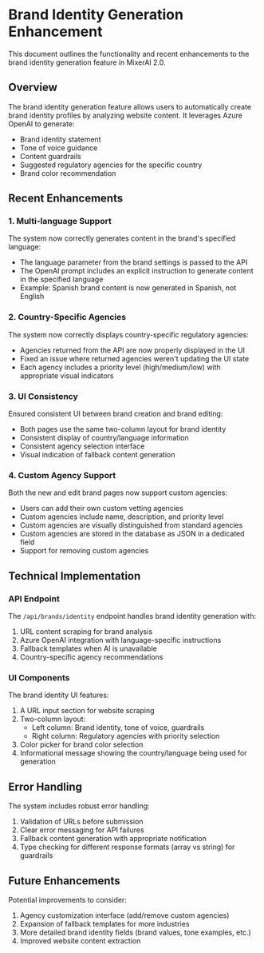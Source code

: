 # Brand Identity Generation Enhancement

This document outlines the functionality and recent enhancements to the brand identity generation feature in MixerAI 2.0.

## Overview

The brand identity generation feature allows users to automatically create brand identity profiles by analyzing website content. It leverages Azure OpenAI to generate:

- Brand identity statement
- Tone of voice guidance
- Content guardrails
- Suggested regulatory agencies for the specific country
- Brand color recommendation

## Recent Enhancements

### 1. Multi-language Support

The system now correctly generates content in the brand's specified language:

- The language parameter from the brand settings is passed to the API
- The OpenAI prompt includes an explicit instruction to generate content in the specified language
- Example: Spanish brand content is now generated in Spanish, not English

### 2. Country-Specific Agencies

The system now correctly displays country-specific regulatory agencies:

- Agencies returned from the API are now properly displayed in the UI
- Fixed an issue where returned agencies weren't updating the UI state
- Each agency includes a priority level (high/medium/low) with appropriate visual indicators

### 3. UI Consistency

Ensured consistent UI between brand creation and brand editing:

- Both pages use the same two-column layout for brand identity
- Consistent display of country/language information
- Consistent agency selection interface
- Visual indication of fallback content generation

### 4. Custom Agency Support

Both the new and edit brand pages now support custom agencies:

- Users can add their own custom vetting agencies
- Custom agencies include name, description, and priority level
- Custom agencies are visually distinguished from standard agencies
- Custom agencies are stored in the database as JSON in a dedicated field
- Support for removing custom agencies

## Technical Implementation

### API Endpoint

The `/api/brands/identity` endpoint handles brand identity generation with:

1. URL content scraping for brand analysis
2. Azure OpenAI integration with language-specific instructions
3. Fallback templates when AI is unavailable 
4. Country-specific agency recommendations

### UI Components

The brand identity UI features:

1. A URL input section for website scraping
2. Two-column layout:
   - Left column: Brand identity, tone of voice, guardrails
   - Right column: Regulatory agencies with priority selection
3. Color picker for brand color selection
4. Informational message showing the country/language being used for generation

## Error Handling

The system includes robust error handling:

1. Validation of URLs before submission
2. Clear error messaging for API failures
3. Fallback content generation with appropriate notification
4. Type checking for different response formats (array vs string) for guardrails

## Future Enhancements

Potential improvements to consider:

1. Agency customization interface (add/remove custom agencies)
2. Expansion of fallback templates for more industries
3. More detailed brand identity fields (brand values, tone examples, etc.)
4. Improved website content extraction 